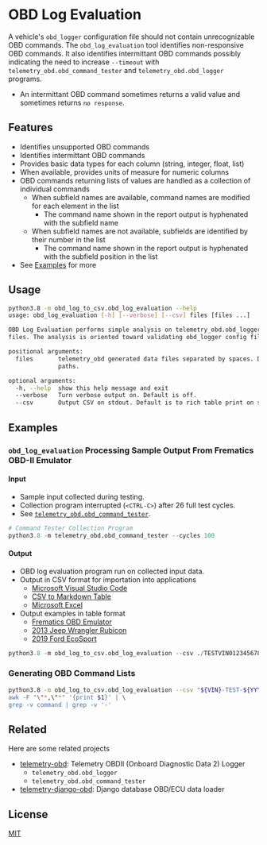 # OBD Log Evaluation

A vehicle's ```obd_logger``` configuration file should not contain unrecognizable OBD commands.  The ```obd_log_evaluation``` tool identifies non-responsive OBD commands.  It also identifies intermittant OBD commands possibly indicating the need to increase ```--timeout``` with ```telemetry_obd.obd_command_tester``` and ```telemetry_obd.obd_logger``` programs.

- An intermittant OBD command sometimes returns a valid value and sometimes returns ```no response```.

## Features

- Identifies unsupported OBD commands
- Identifies intermittant OBD commands
- Provides basic data types for each column (string, integer, float, list)
- When available, provides units of measure for numeric columns
- OBD commands returning lists of values are handled as a collection of individual commands
  - When subfield names are available, command names are modified for each element in the list
    - The command name shown in the report output is hyphenated with the subfield name
  - When subfield names are not available, subfields are identified by their number in the list
    - The command name shown in the report output is hyphenated with the subfield position in the list
- See [Examples](#examples) for more

## Usage

```bash
python3.8 -m obd_log_to_csv.obd_log_evaluation --help
usage: obd_log_evaluation [-h] [--verbose] [--csv] files [files ...]

OBD Log Evaluation performs simple analysis on telemetry_obd.obd_logger and telemetry_obd.obd_command_tester output
files. The analysis is oriented toward validating obd_logger config files and providing units for each OBD command.

positional arguments:
  files       telemetry_obd generated data files separated by spaces. Data file names can include full or relative
              paths.

optional arguments:
  -h, --help  show this help message and exit
  --verbose   Turn verbose output on. Default is off.
  --csv       Output CSV on stdout. Default is to rich table print on stdout.
```

## Examples

### ```obd_log_evaluation``` Processing Sample Output From Frematics OBD-II Emulator

#### Input

- Sample input collected during testing.
- Collection program interrupted (```<CTRL-C>```) after 26 full test cycles.
- See [```telemetry_obd.obd_command_tester```](https://github.com/thatlarrypearson/telemetry-obd).

```python
# Command Tester Collection Program
python3.8 -m telemetry_obd.obd_command_tester --cycles 100
```

#### Output

- OBD log evaluation program run on collected input data.
- Output in CSV format for importation into applications
  - [Microsoft Visual Studio Code](https://code.visualstudio.com/)
  - [CSV to Markdown Table](https://marketplace.visualstudio.com/items?itemName=Marchiore.csvtomarkdown)
  - [Microsoft Excel](https://www.microsoft.com/en-us/microsoft-365/excel)
- Output examples in table format
  - [Frematics OBD Emulator](OBD_LOG_EVALUATION-FrematicsEmulatorOutout.md)
  - [2013 Jeep Wrangler Rubicon](OBD_LOG_EVALUATION-2013JeepWranglerRubicon.md)
  - [2019 Ford EcoSport](OBD_LOG_EVALUATION-2019FordEcoSport.md)

```python
python3.8 -m obd_log_to_csv.obd_log_evaluation --csv ./TESTVIN012345678-TEST-20211127145538.json
```

### Generating OBD Command Lists

```bash
python3.8 -m obd_log_to_csv.obd_log_evaluation --csv "${VIN}-TEST-${YYYYMMDDhhmmss}-utc.json | \
awk -F "\"*,\"*" '{print $1}' | \
grep -v command | grep -v '-'
```

## Related

Here are some related projects

- [telemetry-obd](https://github.com/thatlarrypearson/telemetry-obd): Telemetry OBDII (Onboard Diagnostic Data 2) Logger
  - ```telemetry_obd.obd_logger```
  - ```telemetry_obd.obd_command_tester```
- [telemetry-django-obd](https://github.com/thatlarrypearson/telemetry-django-obd): Django database OBD/ECU data loader

## License

[MIT](../LICENSE.md)

